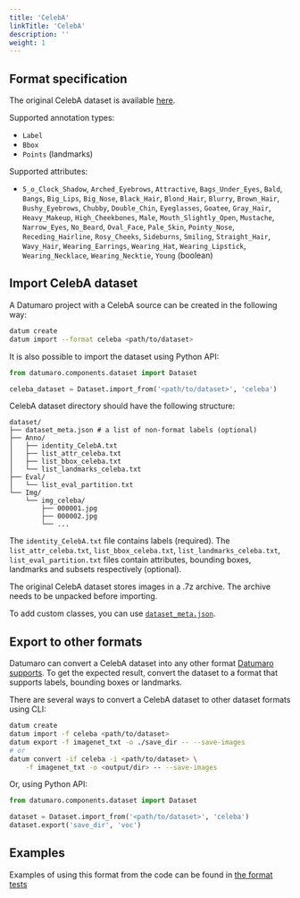 ```yaml
---
title: 'CelebA'
linkTitle: 'CelebA'
description: ''
weight: 1
---
```


## Format specification

The original CelebA dataset is available
[here](https://mmlab.ie.cuhk.edu.hk/projects/CelebA.html).

Supported annotation types:
- `Label`
- `Bbox`
- `Points` (landmarks)

Supported attributes:
- `5_o_Clock_Shadow`, `Arched_Eyebrows`, `Attractive`,
  `Bags_Under_Eyes`, `Bald`, `Bangs`, `Big_Lips`, `Big_Nose`, `Black_Hair`,
  `Blond_Hair`, `Blurry`, `Brown_Hair`, `Bushy_Eyebrows`, `Chubby`,
  `Double_Chin`, `Eyeglasses`, `Goatee`, `Gray_Hair`, `Heavy_Makeup`,
  `High_Cheekbones`, `Male`, `Mouth_Slightly_Open`, `Mustache`, `Narrow_Eyes`,
  `No_Beard`, `Oval_Face`, `Pale_Skin`, `Pointy_Nose`, `Receding_Hairline`,
  `Rosy_Cheeks`, `Sideburns`, `Smiling`, `Straight_Hair`, `Wavy_Hair`,
  `Wearing_Earrings`, `Wearing_Hat`, `Wearing_Lipstick`, `Wearing_Necklace`,
  `Wearing_Necktie`, `Young` (boolean)

## Import CelebA dataset

A Datumaro project with a CelebA source can be created in the following way:

```bash
datum create
datum import --format celeba <path/to/dataset>
```

It is also possible to import the dataset using Python API:

```python
from datumaro.components.dataset import Dataset

celeba_dataset = Dataset.import_from('<path/to/dataset>', 'celeba')
```

CelebA dataset directory should have the following structure:

<!--lint disable fenced-code-flag-->
```
dataset/
├── dataset_meta.json # a list of non-format labels (optional)
├── Anno/
│   ├── identity_CelebA.txt
│   ├── list_attr_celeba.txt
│   ├── list_bbox_celeba.txt
│   └── list_landmarks_celeba.txt
├── Eval/
│   └── list_eval_partition.txt
└── Img/
    └── img_celeba/
        ├── 000001.jpg
        ├── 000002.jpg
        └── ...
```

The `identity_CelebA.txt` file contains labels (required).
The `list_attr_celeba.txt`, `list_bbox_celeba.txt`,
`list_landmarks_celeba.txt`, `list_eval_partition.txt` files contain
attributes, bounding boxes, landmarks and subsets respectively
(optional).

The original CelebA dataset stores images in a .7z archive. The archive
needs to be unpacked before importing.

To add custom classes, you can use [`dataset_meta.json`](/docs/user_manual/supported_formats/#dataset-meta-file).

## Export to other formats

Datumaro can convert a CelebA dataset into any other format [Datumaro supports](/docs/user-manual/supported_formats/).
To get the expected result, convert the dataset to a format
that supports labels, bounding boxes or landmarks.

There are several ways to convert a CelebA dataset to other dataset
formats using CLI:

```bash
datum create
datum import -f celeba <path/to/dataset>
datum export -f imagenet_txt -o ./save_dir -- --save-images
# or
datum convert -if celeba -i <path/to/dataset> \
    -f imagenet_txt -o <output/dir> -- --save-images
```

Or, using Python API:

```python
from datumaro.components.dataset import Dataset

dataset = Dataset.import_from('<path/to/dataset>', 'celeba')
dataset.export('save_dir', 'voc')
```

## Examples

Examples of using this format from the code can be found in
[the format tests](https://github.com/openvinotoolkit/datumaro/blob/develop/tests/test_celeba_format.py)
